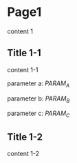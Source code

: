 # Page1

content 1

## Title 1-1

content 1-1



parameter a: $PARAM_A$

parameter b: $PARAM_B$

parameter c: $PARAM_C$


## Title 1-2

content 1-2
